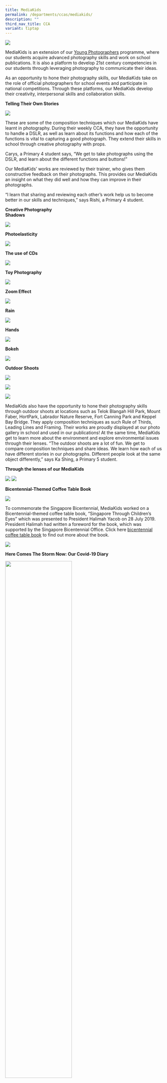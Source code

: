 ```yaml
---
title: MediaKids
permalink: /departments/ccas/mediakids/
description: ""
third_nav_title: CCA
variant: tiptap
---
```

<img src="/images/2024%20Photos/Media%20Kids/BR_Webpage_20240318_IMG_3500__3_.jpg">

MediaKids is an extension of our [Young Photographers](https://blangahrisepri.moe.edu.sg/our-distinctive-programmes/young-photographers/) programme, where our students acquire advanced photography skills and work on school publications. It is also a platform to develop 21st century competencies in our students through leveraging photography to communicate their ideas. 
<p>As an opportunity to hone their photography skills, our MediaKids take on the role of official photographers for school events and participate in national competitions. Through these platforms, our MediaKids develop their creativity, interpersonal skills and collaboration skills.</p>
<p><strong>Telling Their Own Stories</strong></p>
<img src="/images/2023%20Photos/Media%20Kids/media_29.JPG">
<p>These are some of the composition techniques which our MediaKids have learnt in photography. During their weekly CCA, they have the opportunity to handle a DSLR, as well as learn about its functions and how each of the functions is vital to capturing a good photograph. They extend their skills in school&nbsp;through creative photography with props.

Carys, a Primary 4 student says, “We get to take photographs using the DSLR, and learn about the different functions and buttons!”

Our MediaKids’ works are reviewed by their trainer, who gives them constructive feedback on their photographs. This provides our MediaKids an insight on what they did well and how they can improve in their photographs.

“I learn that sharing and reviewing each other’s work help us to become better in our skills and techniques,” says Rishi, a Primary 4 student.</p>
<p><strong>Creative Photography<br></strong><strong>Shadows</strong></p>
<img src="/images/2023%20Photos/Media%20Kids/2.png">
<p><strong>Photoelasticity</strong></p><p>
<img src="/images/2023%20Photos/Media%20Kids/3.png">
</p><p><strong>The use of CDs</strong></p><p>
<img src="/images/2023%20Photos/Media%20Kids/4.png">
	
</p><p><strong>Toy Photography</strong></p><p>

<img src="/images/2023%20Photos/Media%20Kids/media%20collage_1.JPG">
	
</p><p><strong>Zoom Effect</strong></p><p>
	
<img src="/images/2023%20Photos/Media%20Kids/media%20collage_2.JPG">
	
</p><p><strong>Rain</strong></p><p>
	
<img src="/images/2023%20Photos/Media%20Kids/media%20collage_3.JPG">
	
</p><p><strong>Hands</strong></p><p>
	
<img src="/images/2023%20Photos/media%20kids%20-%20hands.png">
	
</p><p><strong>Bokeh</strong></p>
	
![](/images/2024%20Photos/Media%20Kids/MKids.jpg)
	
<p></p><p><strong>Outdoor Shoots</strong></p><p>
<img src="/images/2023%20Photos/Media%20Kids/media_16.JPG">	

</p><p><img src="/images/2023%20Photos/Media%20Kids/IMG_8860.JPG"></p>
	
<img src="/images/2023%20Photos/Media%20Kids/IMG_8858__1_.jpg">	

<p>MediaKids also have the opportunity to hone their photography skills through outdoor shoots at locations such as Telok Blangah Hill Park, Mount Faber, HortPark, Labrador Nature Reserve, Fort Canning Park and Keppel Bay Bridge. 
They apply composition techniques as such Rule of Thirds, Leading Lines and Framing. Their works are proudly displayed at our photo gallery in school and used in our publications! At the same time, MediaKids get to learn more about the environment and explore environmental issues through their lenses.
“The outdoor shoots are a lot of fun. We get to compare composition techniques and share ideas. We learn how each of us have different stories in our photographs. Different people look at the same object differently,” says Ka Shing, a Primary 5 student. 
</p>
<p><strong>Through the lenses of our MediaKids</strong></p>
<img src="/images/2023%20Photos/Media%20Kids/media%20collage_4.JPG">
<img src="/images/2023%20Photos/Media%20Kids/media%20collage_5.JPG">
<p><strong>Bicentennial-Themed Coffee Table Book</strong></p>
<img src="/images/Photo-8-2-1024x576.jpg">
<p>To commemorate the Singapore Bicentennial, MediaKids worked on a Bicentennial-themed coffee table book, “Singapore Through Children’s Eyes” which was presented to President Halimah Yacob on 28 July 2019. President Halimah had written a foreword for the book, which was supported by the Singapore Bicentennial Office. Click here&nbsp;<a href="/our-distinctive-programmes/special-projects/bicentennial-coffee-table-book/">bicentennial coffee table book</a>&nbsp;to find out more about the book.</p>
<img src="/images/2023%20Photos/Media%20Kids/1.png">
<p><strong>Here Comes The Storm Now: Our Covid-19 Diary</strong></p>
<img style="width: 65%;" src="/images/Covid-19-274x300.jpg">
<p>MediaKids’ photographs taken during their e-CCA sessions were featured in our book, “Here Comes The Storm Now: Our Covid-19 Diary”. It documents our Covid-19 experiences through the eyes of our educators, children and parents. This book is dedicated to frontline heroes who have kept Singapore safe so that our children can continue learning in school. Please click&nbsp;<a href="https://www.blangahrisepri.moe.edu.sg/our-covid-19-diary/">here</a>&nbsp;to read our Covid-19 Diary.</p>
<p><strong>Special Event with Local Sportsmen and Sportswomen</strong></p>
<img src="/images/Photo-7-1.jpg">
<p>In line with the Tokyo Olympics, our students embarked on a project to gather inspirational stories and messages from our local sportsmen and sportswomen. In September 2019, we invited Singapore’s very own football legend, Mr Fandi Ahmad to our school. Our MediaKids took photographs of him being interviewed by our student leaders and conducting a football clinic for our boys in the Football CCA group.</p>
<img src="/images/For-Website-MK-Page.jpg">
<p>There were other platforms which gave our MediaKids opportunities to hone their photography skills. In 2020, we met our nation’s World Number 1 Para Archer, Ms Nur Syahidah Alim. Aqeel, our Primary 4 MediaKid, not only captured the session through his lenses, but was also inspired to overcome challenges and pursue his dreams and goals.</p>

In celebration of Biodiversity Week from 19 to 26 May 2023, we produced a coffee table book titled “A Bowl of Nature”. Our MediaKids applied their photography skills and captured biodiversity through their lenses. Click here to read more about “[A Bowl of Nature](https://blangahrisepri.moe.edu.sg/special-projects/a-bowl-of-nature/)”

<img style="width: 65%;" src="/images/2023%20Photos/Media%20Kids/media_25.JPG">


<p><strong>Other Platforms to extend our MediaKids’ Learning</strong></p>


![](/images/2023%20Photos/Media%20Kids/media_19.JPG)

<p><strong>Photography Exhibition</strong></p>

Titled Virtues of Creativity and Flexibility, this photograph was taken at Labrador Nature Reserve by Ser Yen. It was selected to be exhibited at the 18th Ngee Ann Photographic Exhibition for the Student Category. 

Accompanying her photograph was a write-up:
I like to experiment and try new things. This is my first time capturing the landscape by using a lensball. The landscape of Labrador Nature Reserve appears as an inverted image in the lensball. This image resonates with me as it reminds me of being creative, flexible and looking at things from different perspectives, especially when we are facing difficulties.

![](/images/2024%20Photos/Media%20Kids/Ser_Yen___1_12x16.jpg)

For the 19th Ngee Ann Photographic Exhibition, Ser Yen has leveraged photography to depict Virtues of Excellence and Determination. Out of 700 submissions, Ser Yen’s photograph was one of the 158 photographs selected for exhibition. 

Accompanying her photograph was a write-up: In our daily lives, we are running a race to reach the finishing line, and striving to be the best versions of ourselves. We should always put our best foot forward for excellence, persevere whenever we encounter any challenges and not give up. 

In our daily journey, we aim to reach our potential. In the process of doing so, we face challenges with perseverance and determination. It is crucial to always strive for excellence, never faltering in our efforts to overcome obstacles and achieve our goals.


Ser Yen said, “Our CCA lessons are conducted by a professional photographer. Through him, we learn more than just taking photographs. Our outdoor shoots include understanding the environment and nature, and how our cameras can capture how nature interacts.”

**11th National Primary School Competition Award**

![](/images/2023%20Photos/Media%20Kids/003__1_.jpg)
Photograph by Ser Yen attained Merit Award

<p><strong>Come Join Us!</strong></p>
<img style="width: 65%;" src="/images/2023%20Photos/Media%20Kids/media_28.JPG">

Mdm Uuchi, teacher in charge of MediaKids, shared “Through photography, our students develop observation skills, artistic expression and a deeper appreciation for the world around them. Our outdoor shoots are also very hands-on, providing opportunities for our students to practise their photography skills in real-world settings.”